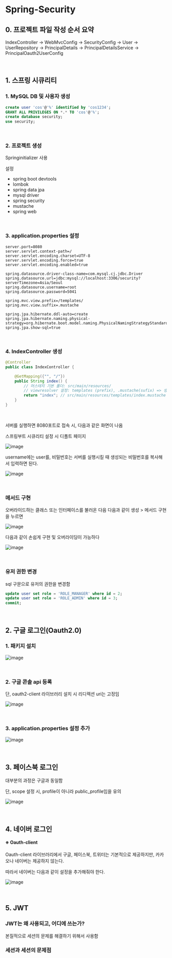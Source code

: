 # Spring-Security

## 0. 프로젝트 파일 작성 순서 요약

IndexController → WebMvcConfig → SecurityConfig → User → UserRepository → PrincipalDetails → PrincipalDetailsService → PrincipalOauth2UserConfig

<br>

## 1. 스프링 시큐리티

### 1. MySQL DB 및 사용자 생성

```sql
create user 'cos'@'%' identified by 'cos1234';
GRANT ALL PRIVILEGES ON *.* TO 'cos'@'%';
create database security;
use security;
```

<br>

### 2. 프로젝트 생성

Springinitializer 사용

설정

- spring boot devtools
- lombok
- spring data jpa
- mysql driver
- spring security
- mustache
- spring web

<br>

### 3. application.properties 설정

```
server.port=8080
server.servlet.context-path=/
server.servlet.encoding.charset=UTF-8
server.servlet.encoding.force=true
server.servlet.encoding.enabled=true

spring.datasource.driver-class-name=com.mysql.cj.jdbc.Driver
spring.datasource.url=jdbc:mysql://localhost:3306/security?serverTimezone=Asia/Seoul
spring.datasource.username=root
spring.datasource.password=5041

spring.mvc.view.prefix=/templates/
spring.mvc.view.suffix=.mustache

spring.jpa.hibernate.ddl-auto=create
spring.jpa.hibernate.naming.physical-strategy=org.hibernate.boot.model.naming.PhysicalNamingStrategyStandardImpl
spring.jpa.show-sql=true
```

<br>

### 4. IndexController 생성

```java
@Controller
public class IndexController {

    @GetMapping({"", "/"})
    public String index() {
        // 머스테치 기본 폴더: src/main/resources/
        // viewresolver 설정: templates (prefix), .mustache(sufix) => 생략 가능
        return "index"; // src/main/resources/templates/index.mustache
    }
}
```

<br>

서버를 실행하면 8080포트로 접속 시, 다음과 같은 화면이 나옴

스프링부트 시큐리티 설정 시 디폴트 페이지

![image](https://user-images.githubusercontent.com/93081720/195871108-1f80b747-b907-4b32-b7fa-e2e60769985f.png)

username에는 user를, 비밀번호는 서버를 실행시킬 때 생성되는 비밀번호를 복사해서 입력하면 된다.

![image](https://user-images.githubusercontent.com/93081720/195871369-5dff3506-32dd-4d7d-8986-cfcc40e6e0b5.png)

<br>

### 메서드 구현

오버라이드하는 클래스 또는 인터페이스를 불러온 다음 다음과 같이 생성 > 메서드 구현을 누르면

![image](https://user-images.githubusercontent.com/93081720/195965625-46056030-2ed0-4161-afe2-958d4e445540.png)

다음과 같이 손쉽게 구현 및 오버라이딩이 가능하다

![image](https://user-images.githubusercontent.com/93081720/195965731-ffcdfba9-f3f5-404f-a0f4-90b98b9c2903.png)

<br>

### 유저 권한 변경

sql 구문으로 유저의 권한을 변경함

```sql
update user set role = 'ROLE_MANAGER' where id = 2;
update user set role = 'ROLE_ADMIN' where id = 3;
commit;
```

<br>

## 2. 구글 로그인(Oauth2.0)

### 1. 패키지 설치

![image](https://user-images.githubusercontent.com/93081720/195970493-9b614537-a194-4bd1-afba-df8b1f3dd87a.png)

<br>

### 2. 구글 콘솔 api 등록

단, oauth2-client 라이브러리 설치 시 리디렉션 uri는 고정임

![image](https://user-images.githubusercontent.com/93081720/195970455-31f7f047-b310-4dbc-8520-72c5fade0652.png)

<br>

### 3. application.properties 설정 추가

![image](https://user-images.githubusercontent.com/93081720/195991451-e3b328c4-52cc-491e-8516-226ba285c733.png)

<br>

## 3. 페이스북 로그인

대부분의 과정은 구글과 동일함

단, scope 설정 시, profile이 아니라 public_profile임을 유의

![image](https://user-images.githubusercontent.com/93081720/195991471-73abce14-0142-4e42-bb53-2f6d0b333f40.png)

<br>

## 4. 네이버 로그인

#### ※ Oauth-client

Oauth-client 라이브러리에서 구글, 페이스북, 트위터는 기본적으로 제공하지만, 카카오나 네이버는 제공하지 않는다.

따라서 네이버는 다음과 같이 설정을 추가해줘야 한다.

![image](https://user-images.githubusercontent.com/93081720/195991400-af0fc934-eba5-43a4-8f2e-36301301eafc.png)

<br>

## 5. JWT

### JWT는 왜 사용되고, 어디에 쓰는가?

본질적으로 세션의 문제를 해결하기 위해서 사용함



### 세션과 세션의 문제점

